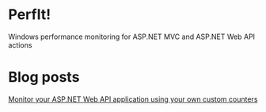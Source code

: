 PerfIt!
======

Windows performance monitoring for ASP.NET MVC and ASP.NET Web API actions

Blog posts
======

[Monitor your ASP.NET Web API application using your own custom counters](http://byterot.blogspot.co.uk/2013/04/Monitor-your-ASP-NET-Web-API-application-using-your-own-custom-counters.html)
